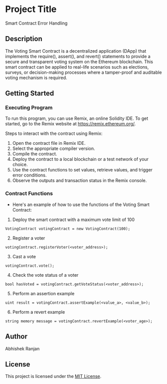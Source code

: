 
# Project Title
Smart Contract Error Handling

## Description
The Voting Smart Contract is a decentralized application (DApp) that implements the require(), assert(), and revert() statements to provide a secure and transparent voting system on the Ethereum blockchain. This smart contract can be applied to real-life scenarios such as elections, surveys, or decision-making processes where a tamper-proof and auditable voting mechanism is required.

## Getting Started

### Executing Program
To run this program, you can use Remix, an online Solidity IDE. To get started, go to the Remix website at https://remix.ethereum.org/.

Steps to interact with the contract using Remix:

1. Open the contract file in Remix IDE.
2. Select the appropriate compiler version.
3. Compile the contract.
4. Deploy the contract to a local blockchain or a test network of your choice.
5. Use the contract functions to set values, retrieve values, and trigger error conditions.
6. Observe the outputs and transaction status in the Remix console.

### Contract Functions
* Here's an example of how to use the functions of the Voting Smart Contract:

1. Deploy the smart contract with a maximum vote limit of 100
```
VotingContract votingContract = new VotingContract(100);
```
2. Register a voter
```
votingContract.registerVoter(<voter_address>);
```
3. Cast a vote
```
votingContract.vote();
```
4. Check the vote status of a voter
```
bool hasVoted = votingContract.getVoteStatus(<voter_address>);
```
5. Perform an assertion example
```
uint result = votingContract.assertExample(<value_a>, <value_b>);
```
6. Perform a revert example
```
string memory message = votingContract.revertExample(<voter_age>);
```

## Author
Abhishek Ranjan

## License
This project is licensed under the [MIT License](https://opensource.org/licenses/MIT).
